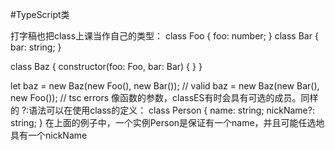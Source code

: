 #TypeScript类

打字稿也把class上课当作自己的类型：
class Foo { foo: number; }
class Bar { bar: string; }

class Baz { 
  constructor(foo: Foo, bar: Bar) { }
}

let baz = new Baz(new Foo(), new Bar()); // valid
baz = new Baz(new Bar(), new Foo());     // tsc errors
像函数的参数，classES有时会具有可选的成员。同样的 ?:语法可以在使用class的定义：
class Person {
  name: string;
  nickName?: string;
}
在上面的例子中，一个实例Person是保证有一个name，并且可能任选地具有一个nickName